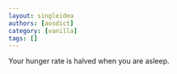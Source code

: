```yaml
---
layout: singleidea
authors: [aosdict]
category: [vanilla]
tags: []
---
```

Your hunger rate is halved when you are asleep.
